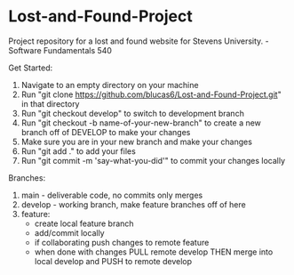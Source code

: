 # Lost-and-Found-Project
Project repository for a lost and found website for Stevens University. -Software Fundamentals 540


Get Started:
1. Navigate to an empty directory on your machine
2. Run "git clone https://github.com/blucas6/Lost-and-Found-Project.git" in that directory
3. Run "git checkout develop" to switch to development branch
4. Run "git checkout -b name-of-your-new-branch" to create a new branch off of DEVELOP to make your changes
5. Make sure you are in your new branch and make your changes
6. Run "git add ." to add your files
7. Run "git commit -m 'say-what-you-did'" to commit your changes locally


Branches:
1. main - deliverable code, no commits only merges
2. develop - working branch, make feature branches off of here
3. feature:
    - create local feature branch
    - add/commit locally
    - if collaborating push changes to remote feature
    - when done with changes PULL remote develop THEN merge into local develop and PUSH to remote develop
